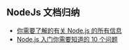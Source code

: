 ## NodeJs 文档归纳
* [你需要了解的有关 Node.js 的所有信息](https://www.imooc.com/article/300129)
* [Node.js 入门你需要知道的 10 个问题](https://www.imooc.com/article/289202)
